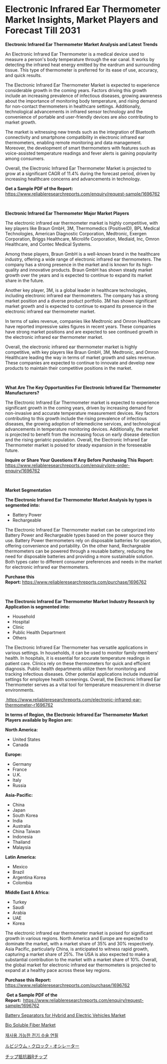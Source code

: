 <p><h1>Electronic Infrared Ear Thermometer Market Insights, Market Players and Forecast Till 2031</h1></p><p><strong>Electronic Infrared Ear Thermometer Market Analysis and Latest Trends</strong></p>
<p><p>An Electronic Infrared Ear Thermometer is a medical device used to measure a person's body temperature through the ear canal. It works by detecting the infrared heat energy emitted by the eardrum and surrounding tissue. This type of thermometer is preferred for its ease of use, accuracy, and quick results.</p><p>The Electronic Infrared Ear Thermometer Market is expected to experience considerable growth in the coming years. Factors driving this growth include an increasing prevalence of infectious diseases, growing awareness about the importance of monitoring body temperature, and rising demand for non-contact thermometers in healthcare settings. Additionally, technological advancements in infrared sensor technology and the convenience of portable and user-friendly devices are also contributing to market growth.</p><p>The market is witnessing new trends such as the integration of Bluetooth connectivity and smartphone compatibility in electronic infrared ear thermometers, enabling remote monitoring and data management. Moreover, the development of smart thermometers with features such as voice-assisted temperature readings and fever alerts is gaining popularity among consumers.</p><p>Overall, the Electronic Infrared Ear Thermometer Market is projected to grow at a significant CAGR of 11.4% during the forecast period, driven by increasing healthcare concerns and advancements in technology.</p></p>
<p><strong>Get a Sample PDF of the Report:&nbsp;</strong> <a href="https://www.reliableresearchreports.com/enquiry/request-sample/1696762">https://www.reliableresearchreports.com/enquiry/request-sample/1696762</a></p>
<p>&nbsp;</p>
<p><strong>Electronic Infrared Ear Thermometer Major Market Players</strong></p>
<p><p>The electronic infrared ear thermometer market is highly competitive, with key players like Braun GmbH, 3M, Thermomedics (PositiveID), BPL Medical Technologies, American Diagnostic Corporation, Medtronic, Exergen Corporation, Briggs Healthcare, Microlife Corporation, Mediaid, Inc, Omron Healthcare, and Contec Medical Systems.</p><p>Among these players, Braun GmbH is a well-known brand in the healthcare industry, offering a wide range of electronic infrared ear thermometers. The company has a strong presence in the market and is known for its high-quality and innovative products. Braun GmbH has shown steady market growth over the years and is expected to continue to expand its market share in the future.</p><p>Another key player, 3M, is a global leader in healthcare technologies, including electronic infrared ear thermometers. The company has a strong market position and a diverse product portfolio. 3M has shown significant market growth and is expected to continue to expand its presence in the electronic infrared ear thermometer market.</p><p>In terms of sales revenue, companies like Medtronic and Omron Healthcare have reported impressive sales figures in recent years. These companies have strong market positions and are expected to see continued growth in the electronic infrared ear thermometer market.</p><p>Overall, the electronic infrared ear thermometer market is highly competitive, with key players like Braun GmbH, 3M, Medtronic, and Omron Healthcare leading the way in terms of market growth and sales revenue. These companies are expected to continue to innovate and develop new products to maintain their competitive positions in the market.</p></p>
<p>&nbsp;</p>
<p><strong>What Are The Key Opportunities For Electronic Infrared Ear Thermometer Manufacturers?</strong></p>
<p><p>The Electronic Infrared Ear Thermometer market is expected to experience significant growth in the coming years, driven by increasing demand for non-invasive and accurate temperature measurement devices. Key factors contributing to this growth include the rising prevalence of infectious diseases, the growing adoption of telemedicine services, and technological advancements in temperature monitoring devices. Additionally, the market is projected to benefit from the increasing focus on early disease detection and the rising geriatric population. Overall, the Electronic Infrared Ear Thermometer market is poised for steady expansion in the foreseeable future.</p></p>
<p><strong>Inquire or Share Your Questions If Any Before Purchasing This Report:</strong> <a href="https://www.reliableresearchreports.com/enquiry/pre-order-enquiry/1696762">https://www.reliableresearchreports.com/enquiry/pre-order-enquiry/1696762</a></p>
<p>&nbsp;</p>
<p><strong>Market Segmentation</strong></p>
<p><strong>The Electronic Infrared Ear Thermometer Market Analysis by types is segmented into:</strong></p>
<p><ul><li>Battery Power</li><li>Rechargeable</li></ul></p>
<p><p>The Electronic Infrared Ear Thermometer market can be categorized into Battery Power and Rechargeable types based on the power source they use. Battery Power thermometers rely on disposable batteries for operation, offering convenience and portability. On the other hand, Rechargeable thermometers can be powered through a reusable battery, reducing the need for disposable batteries and providing a more sustainable solution. Both types cater to different consumer preferences and needs in the market for electronic infrared ear thermometers.</p></p>
<p><strong>Purchase this Report:&nbsp;</strong><a href="https://www.reliableresearchreports.com/purchase/1696762">https://www.reliableresearchreports.com/purchase/1696762</a></p>
<p>&nbsp;</p>
<p><strong>The Electronic Infrared Ear Thermometer Market Industry Research by Application is segmented into:</strong></p>
<p><ul><li>Household</li><li>Hospital</li><li>Clinic</li><li>Public Health Department</li><li>Others</li></ul></p>
<p><p>The Electronic Infrared Ear Thermometer has versatile applications in various settings. In households, it can be used to monitor family members' health. In hospitals, it is essential for accurate temperature readings in patient care. Clinics rely on these thermometers for quick and efficient diagnosis. Public health departments utilize them for monitoring and tracking infectious diseases. Other potential applications include industrial settings for employee health screenings. Overall, the Electronic Infrared Ear Thermometer serves as a vital tool for temperature measurement in diverse environments.</p></p>
<p><a href="https://www.reliableresearchreports.com/electronic-infrared-ear-thermometer-r1696762">&nbsp;https://www.reliableresearchreports.com/electronic-infrared-ear-thermometer-r1696762</a></p>
<p><strong>In terms of Region, the Electronic Infrared Ear Thermometer Market Players available by Region are:</strong></p>
<p>
    <p> <strong> North America: </strong>
        <ul>
            <li>United States</li>
            <li>Canada</li>
        </ul>
        </p> 
    <p> <strong> Europe: </strong>
        <ul>
            <li>Germany</li>
            <li>France</li>
            <li>U.K.</li>
            <li>Italy</li>
            <li>Russia</li>
        </ul>
        </p> 
    <p> <strong> Asia-Pacific: </strong>
        <ul>
            <li>China</li>
            <li>Japan</li>
            <li>South Korea</li>
            <li>India</li>
            <li>Australia</li>
            <li>China Taiwan</li>
            <li>Indonesia</li>
            <li>Thailand</li>
            <li>Malaysia</li>
        </ul>
        </p> 
    <p> <strong> Latin America: </strong>
        <ul>
            <li>Mexico</li>
            <li>Brazil</li>
            <li>Argentina Korea</li>
            <li>Colombia</li>
        </ul>
        </p> 
    <p> <strong> Middle East & Africa: </strong>
        <ul>
            <li>Turkey</li>
            <li>Saudi</li>
            <li>Arabia</li>
            <li>UAE</li>
            <li>Korea</li>
        </ul>
    </p>
    </p>
<p><p>The electronic infrared ear thermometer market is poised for significant growth in various regions. North America and Europe are expected to dominate the market, with a market share of 35% and 30% respectively. Asia Pacific, particularly China, is anticipated to witness rapid growth, capturing a market share of 25%. The USA is also expected to make a substantial contribution to the market with a market share of 10%. Overall, the global market for electronic infrared ear thermometers is projected to expand at a healthy pace across these key regions.</p></p>
<p><strong>Purchase this Report: </strong><a href="https://www.reliableresearchreports.com/purchase/1696762">https://www.reliableresearchreports.com/purchase/1696762</a></p>
<p>&nbsp;<strong>Get a Sample PDF of the Report:&nbsp;&nbsp;</strong><a href="https://www.reliableresearchreports.com/enquiry/request-sample/1696762">https://www.reliableresearchreports.com/enquiry/request-sample/1696762</a></p>
<p><strong></strong></p>
<p><p><a href="https://github.com/myacatherineblakecaczo9vcsw/Market-Research-Report-List-3/blob/main/battery-separators-for-hybrid-and-electric-vehicles-market.md">Battery Separators for Hybrid and Electric Vehicles Market</a></p><p><a href="https://github.com/okotobwrhuteie/Market-Research-Report-List-2/blob/main/bio-soluble-fiber-market.md">Bio Soluble Fiber Market</a></p><p><a href="https://github.com/TrevorKruvalis5678/Market-Research-Report-List-2/blob/main/7451138108850.md">재사용 가능한 전기 수술 연필</a></p><p><a href="https://github.com/dadanedu33/Market-Research-Report-List-2/blob/main/1070129124443.md">ルビジウム・クロック・オシレーター</a></p><p><a href="https://github.com/ihabdkwlxs948/Market-Research-Report-List-2/blob/main/2943594124442.md">チップ抵抗器Rチップ</a></p></p>